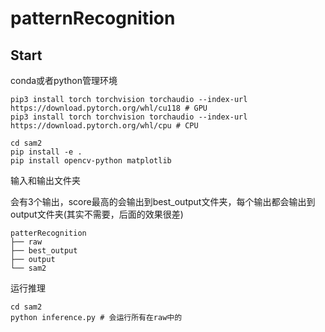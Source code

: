 # patternRecognition

## Start

conda或者python管理环境

```
pip3 install torch torchvision torchaudio --index-url https://download.pytorch.org/whl/cu118 # GPU
pip3 install torch torchvision torchaudio --index-url https://download.pytorch.org/whl/cpu # CPU

cd sam2
pip install -e .
pip install opencv-python matplotlib
```

输入和输出文件夹

会有3个输出，score最高的会输出到best_output文件夹，每个输出都会输出到output文件夹(其实不需要，后面的效果很差)

```
patterRecognition
├── raw
├── best_output
├── output
└── sam2
```

运行推理

```
cd sam2
python inference.py # 会运行所有在raw中的
```